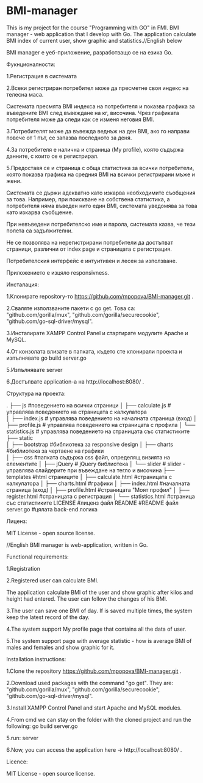 # BMI-manager
This is my project for the course "Programming with GO" in FMI. BMI manager - web application that I develop with Go. The application calculate BMI index of current user, show graphic and statistics.//English below


BMI manager е уеб-приложение, разработващо се на езика Gо.

Фукнционалности:

1.Регистрация в системата

2.Всеки регистриран потребител може да пресметне своя индекс на телесна маса. 

Системата пресмята BMI индекса на потребителя и показва графика за въведените BMI след въвеждане на кг, височина. Чрез графиката потребителя може да следи как се изменя неговия BMI. 

3.Потребителят може да въвежда веднъж на ден BMI, ако го направи повече от 1 път, се запазва последното за деня.

4.За потребителя е налична и страница (My profile), която съдържа данните, с които се е регистрирал.

5.Предоставя се и страница с обща статистика за всички потребители, която показва графика на средния BMI на всички регистрирани мъже и жени.

Системата се държи адекватно като изкарва необходимите съобщения за това. Например, при поискване на собствена статистика, а потребителя няма въведен нито един BMI, системата уведомява за  това като изкарва съобщение.

При невъведени потребителско име и парола, системата казва, че тези полета са задължителни.

Не се позволява на нерегистрирани потребители да достъпват страници, различни от index page и страницата с регистрация.

Потребителския интерфейс е интуитивен и лесен за използване.

Приложението е изцяло responsivness.

Инсталация:

1.Клонирате repository-то https://github.com/mpopova/BMI-manager.git .

2.Сваляте използваните пакети с go get. Това са: "github.com/gorilla/mux", "github.com/gorilla/securecookie", "github.com/go-sql-driver/mysql".

3.Инсталирате XAMPP Control Panel и стартирате модулите Apache и MySQL.

4.От конзолата влизате в папката, където сте клонирали проекта и изпълнявате go build server.go

5.Изпълнявате server

6.Достъпвате application-а на http://localhost:8080/ .

Структура на проекта:

.
├── js                      #поведението на всички страници
│   ├── calculate.js        # управлява поведението на страницата с калкулатора              
│   ├── index.js            # управлява поведението на началната страница (вход)
│   ├── profile.js          # управлява поведението на страницата с профила 
│   └── statistics.js       # управлява поведението на страницата със статистиките
├── static                  
│   ├── bootstrap           #библиотека за responsive design
│   ├── charts              #библиотека за чертаене на графики           
│   ├── css                 #папката съдържа css файл, определящ визията на елементите
│   ├── jQuery              # jQuery библиотека
│   └── slider              # slider - управлява слайдерите при въвеждане на тегло и височина
├── templates               #html страниците
│   ├── calculate.html      #страницата с калкулатора
│   ├── charts.html         #графики
│   ├── index.html          #началната страница (вход)
│   ├── profile.html        #страницата "Моят профил"
│   ├── register.html       #страницата с регистрация
│   └── statistics.html     #страница със статистиките
LICENSE                     #лиценз файл
README                      #README файл 
server.go                   #цялата back-end логика


Лиценз:

MIT License - open source license.

//English
BMI manager is web-application, written in Go.

Functional requirements:

1.Registration

2.Registered user can calculate BMI.

The application calculate BMI of the user and show graphic after kilos and height had entered. The user can follow the changes of his BMI.

3.The user can save one BMI of day. If is saved multiple times, the system keep the latest record of the day.

4.The system support My profile page that contains all the data of user.

5.The system support page with average statistic - how is average BMI of males and females and show graphic for it.


Installation instructions:

1.Clone the repository https://github.com/mpopova/BMI-manager.git .

2.Download used packages with the command "go get". Тhey are: "github.com/gorilla/mux", "github.com/gorilla/securecookie", "github.com/go-sql-driver/mysql".

3.Install XAMPP Control Panel and start Apache and MySQL modules.

4.From cmd we can stay on the folder with the cloned project and run the following:
go build server.go

5.run:
server

6.Now, you can access the application here ->  http://localhost:8080/ .


Licence:

MIT License - open source license.

